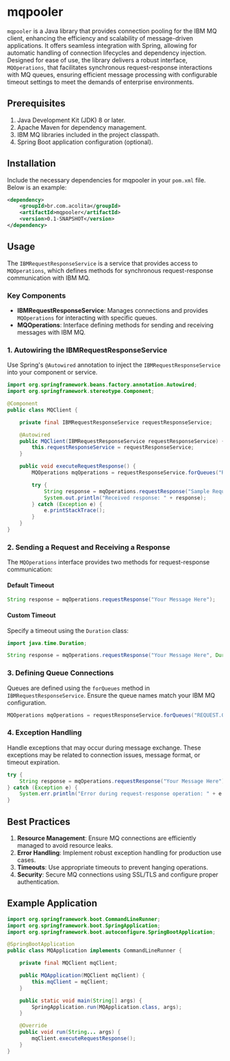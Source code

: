 # mqpooler

`mqpooler` is a Java library that provides connection pooling for the IBM MQ client, enhancing the efficiency and scalability of message-driven applications. It offers seamless integration with Spring, allowing for automatic handling of connection lifecycles and dependency injection. Designed for ease of use, the library delivers a robust interface, `MQOperations`, that facilitates synchronous request-response interactions with MQ queues, ensuring efficient message processing with configurable timeout settings to meet the demands of enterprise environments.

## Prerequisites

1. Java Development Kit (JDK) 8 or later.
2. Apache Maven for dependency management.
3. IBM MQ libraries included in the project classpath.
4. Spring Boot application configuration (optional).

## Installation

Include the necessary dependencies for mqpooler in your `pom.xml` file. Below is an example:

```xml
<dependency>
    <groupId>br.com.acolita</groupId>
    <artifactId>mqpooler</artifactId>
    <version>0.1-SNAPSHOT</version>
</dependency>
```

## Usage
The `IBMRequestResponseService` is a service that provides access to `MQOperations`, which defines methods for synchronous request-response communication with IBM MQ.

### Key Components
- **IBMRequestResponseService**: Manages connections and provides `MQOperations` for interacting with specific queues.
- **MQOperations**: Interface defining methods for sending and receiving messages with IBM MQ.

### 1. Autowiring the IBMRequestResponseService

Use Spring's `@Autowired` annotation to inject the `IBMRequestResponseService` into your component or service.

```java
import org.springframework.beans.factory.annotation.Autowired;
import org.springframework.stereotype.Component;

@Component
public class MQClient {

    private final IBMRequestResponseService requestResponseService;

    @Autowired
    public MQClient(IBMRequestResponseService requestResponseService) {
        this.requestResponseService = requestResponseService;
    }

    public void executeRequestResponse() {
        MQOperations mqOperations = requestResponseService.forQueues("REQUEST.QUEUE", "RESPONSE.QUEUE");

        try {
            String response = mqOperations.requestResponse("Sample Request Message");
            System.out.println("Received response: " + response);
        } catch (Exception e) {
            e.printStackTrace();
        }
    }
}
```

### 2. Sending a Request and Receiving a Response

The `MQOperations` interface provides two methods for request-response communication:

#### Default Timeout

```java
String response = mqOperations.requestResponse("Your Message Here");
```

#### Custom Timeout

Specify a timeout using the `Duration` class:

```java
import java.time.Duration;

String response = mqOperations.requestResponse("Your Message Here", Duration.ofSeconds(30));
```

### 3. Defining Queue Connections

Queues are defined using the `forQueues` method in `IBMRequestResponseService`. Ensure the queue names match your IBM MQ configuration.

```java
MQOperations mqOperations = requestResponseService.forQueues("REQUEST.QUEUE", "RESPONSE.QUEUE");
```

### 4. Exception Handling

Handle exceptions that may occur during message exchange. These exceptions may be related to connection issues, message format, or timeout expiration.

```java
try {
    String response = mqOperations.requestResponse("Your Message Here");
} catch (Exception e) {
    System.err.println("Error during request-response operation: " + e.getMessage());
}
```

## Best Practices

1. **Resource Management**: Ensure MQ connections are efficiently managed to avoid resource leaks.
2. **Error Handling**: Implement robust exception handling for production use cases.
3. **Timeouts**: Use appropriate timeouts to prevent hanging operations.
4. **Security**: Secure MQ connections using SSL/TLS and configure proper authentication.

## Example Application

```java
import org.springframework.boot.CommandLineRunner;
import org.springframework.boot.SpringApplication;
import org.springframework.boot.autoconfigure.SpringBootApplication;

@SpringBootApplication
public class MQApplication implements CommandLineRunner {

    private final MQClient mqClient;

    public MQApplication(MQClient mqClient) {
        this.mqClient = mqClient;
    }

    public static void main(String[] args) {
        SpringApplication.run(MQApplication.class, args);
    }

    @Override
    public void run(String... args) {
        mqClient.executeRequestResponse();
    }
}
```
